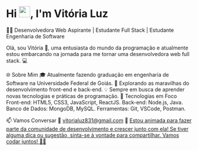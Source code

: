 <h1 align="left">Hi <img src="https://raw.githubusercontent.com/kaueMarques/kaueMarques/master/hi.gif" height="30px">, I'm Vitória Luz</h1>

👩‍💻 Desenvolvedora Web Aspirante | Estudante Full Stack | Estudante Engenharia de Software

Olá, sou Vitória 👋, uma entusiasta do mundo da programação e atualmente estou embarcando na jornada para me tornar uma desenvolvedora web full stack. 💻

🌐 Sobre Mim
🎓 Atualmente fazendo graduação em engenharia de Software na Universidade Federal de Goiás.
🌱 Explorando as maravilhas do desenvolvimento front-end e back-end.
💡 Sempre em busca de aprender novas tecnologias e práticas de programação.
🚀 Tecnologias em Foco
Front-end: HTML5, CSS3, JavaScript, ReactJS.
Back-end: Node.js, Java.
Banco de Dados: MongoDB, MySQL.
Ferramentas: Git, VSCode, Postman.

📫 Vamos Conversar
📧 vitorialuz831@gmail.com
🔗 <a LinkedIn href="https://www.linkedin.com/in/vit%C3%B3ria-luz-alves-d%E2%80%99-abadia-600573239" target="_blank">
Estou animada para fazer parte da comunidade de desenvolvimento e crescer junto com ela! Se tiver alguma dica ou sugestão, sinta-se à vontade para compartilhar. Vamos codar juntos! 🚀✨

<!--

**vitorialuz229/vitorialuz229** is a ✨ _special_ ✨ repository because its `README.md` (this file) appears on your GitHub profile.

Here are some ideas to get you started:

- 🔭 I’m currently working on ...
- 🌱 I’m currently learning ...
- 👯 I’m looking to collaborate on ...
- 🤔 I’m looking for help with ...
- 💬 Ask me about ...
- 📫 How to reach me: ...
- 😄 Pronouns: ...
- ⚡ Fun fact: ...
-->
